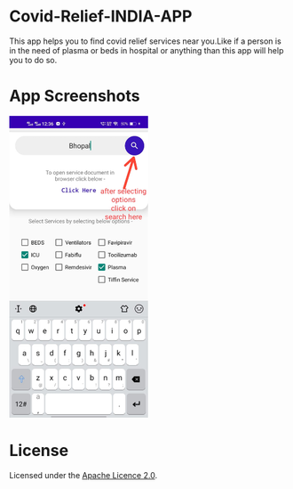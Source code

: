 # Covid-Relief-INDIA-APP
This app helps you to find covid relief services near you.Like if a person is in the need of plasma or beds 
in hospital or anything than this app will help you to do so.

# App Screenshots
<img src="images/1.jpeg" width="250">

# License
Licensed under the [Apache Licence 2.0](LICENSE).
